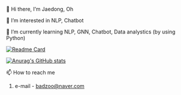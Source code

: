 👋 Hi there, I’m Jaedong, Oh 

👀 I’m interested in NLP, Chatbot

🌱 I’m currently learning NLP, GNN, Chatbot, Data analystics (by using Python)

[![Readme Card](https://github-readme-stats.vercel.app/api/pin/?username=Jaedong95&repo=Chatbot&theme=dark&hide_border=true)](https://github.com/Jaedong95/Chatbot)

[![Anurag's GitHub stats](https://github-readme-stats.vercel.app/api?username=Jaedong95&hide=prs&count_private=true&include_all_commits=true&theme=dracula&hide_border=false)](https://github.com/Jaedong95)

📫 How to reach me 
  1. e-mail  - badzoo@naver.com

<!---
Jaedong95/Jaedong95 is a ✨ special ✨ repository because its `README.md` (this file) appears on your GitHub profile.
You can click the Preview link to take a look at your changes.
--->
